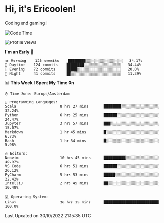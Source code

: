# Hi, it's Ericoolen!
Coding and gaming！

<!--START_SECTION:waka-->
![Code Time](http://img.shields.io/badge/Code%20Time-500%20hrs%2028%20mins-blue)

![Profile Views](http://img.shields.io/badge/Profile%20Views-9-blue)

**I'm an Early 🐤** 

```text
🌞 Morning    123 commits    ████████░░░░░░░░░░░░░░░░░   34.17% 
🌆 Daytime    124 commits    ████████░░░░░░░░░░░░░░░░░   34.44% 
🌃 Evening    72 commits     █████░░░░░░░░░░░░░░░░░░░░   20.0% 
🌙 Night      41 commits     ██░░░░░░░░░░░░░░░░░░░░░░░   11.39%

```


📊 **This Week I Spent My Time On** 

```text
⌚︎ Time Zone: Europe/Amsterdam

💬 Programming Languages: 
Scala                    8 hrs 27 mins       ████████░░░░░░░░░░░░░░░░░   32.24% 
Python                   6 hrs 25 mins       ██████░░░░░░░░░░░░░░░░░░░   24.47% 
Jupyter                  3 hrs 57 mins       ███░░░░░░░░░░░░░░░░░░░░░░   15.07% 
Markdown                 1 hr 45 mins        █░░░░░░░░░░░░░░░░░░░░░░░░   6.73% 
Bash                     1 hr 34 mins        █░░░░░░░░░░░░░░░░░░░░░░░░   5.98%

🔥 Editors: 
Neovim                   10 hrs 45 mins      ██████████░░░░░░░░░░░░░░░   40.97% 
VS Code                  6 hrs 51 mins       ██████░░░░░░░░░░░░░░░░░░░   26.12% 
PyCharm                  5 hrs 53 mins       █████░░░░░░░░░░░░░░░░░░░░   22.42% 
IntelliJ                 2 hrs 45 mins       ██░░░░░░░░░░░░░░░░░░░░░░░   10.48%

💻 Operating System: 
Linux                    26 hrs 15 mins      █████████████████████████   100.0%

```


 Last Updated on 30/10/2022 21:15:35 UTC
<!--END_SECTION:waka-->

